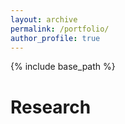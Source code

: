 ```yaml
---
layout: archive
permalink: /portfolio/
author_profile: true
---
```


{% include base_path %}

Research
======

